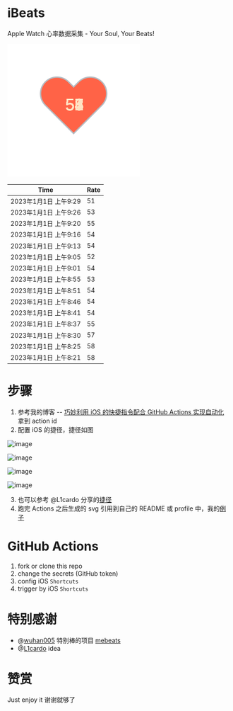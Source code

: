 # iBeats
Apple Watch 心率数据采集 - Your Soul, Your Beats!

![](./files/heart.svg)

<!--START_SECTION:my_heart_rate-->
| Time | Rate | 
 | ---- | ---- | 
| 2023年1月1日 上午9:29 | 51 |
| 2023年1月1日 上午9:26 | 53 |
| 2023年1月1日 上午9:20 | 55 |
| 2023年1月1日 上午9:16 | 54 |
| 2023年1月1日 上午9:13 | 54 |
| 2023年1月1日 上午9:05 | 52 |
| 2023年1月1日 上午9:01 | 54 |
| 2023年1月1日 上午8:55 | 53 |
| 2023年1月1日 上午8:51 | 54 |
| 2023年1月1日 上午8:46 | 54 |
| 2023年1月1日 上午8:41 | 54 |
| 2023年1月1日 上午8:37 | 55 |
| 2023年1月1日 上午8:30 | 57 |
| 2023年1月1日 上午8:25 | 58 |
| 2023年1月1日 上午8:21 | 58 |

<!--END_SECTION:my_heart_rate-->

# 步骤
1. 参考我的博客 -- [巧妙利用 iOS 的快捷指令配合 GitHub Actions 实现自动化](https://github.com/yihong0618/gitblog/issues/198) 拿到 action id
2. 配置 iOS 的捷径，捷径如图

![image](https://user-images.githubusercontent.com/15976103/122154218-0db0b480-ce97-11eb-93bb-5aec07c558dc.png)

![image](https://user-images.githubusercontent.com/15976103/122154236-186b4980-ce97-11eb-8e4b-70551a0391ae.png)

![image](https://user-images.githubusercontent.com/15976103/122154268-2d47dd00-ce97-11eb-902e-3acf292265a9.png)

![image](https://user-images.githubusercontent.com/15976103/122174055-fa144680-ceb4-11eb-9be2-3eb83cd516f7.png)

3. 也可以参考 @L1cardo 分享的[捷径](https://www.icloud.com/shortcuts/6ab6047b459c41ad822ad6b94b1c03d4)
4. 跑完 Actions 之后生成的 svg 引用到自己的 README 或 profile 中，我的[例子](https://github.com/yihong0618) 

# GitHub Actions

1. fork or clone this repo
2. change the secrets (GitHub token)
3. config iOS `Shortcuts` 
4. trigger by iOS `Shortcuts`

# 特别感谢
- @[wuhan005](https://github.com/wuhan005) 特别棒的项目 [mebeats](https://github.com/wuhan005/mebeats)
- @[L1cardo](https://github.com/L1cardo) idea

# 赞赏
Just enjoy it
谢谢就够了
